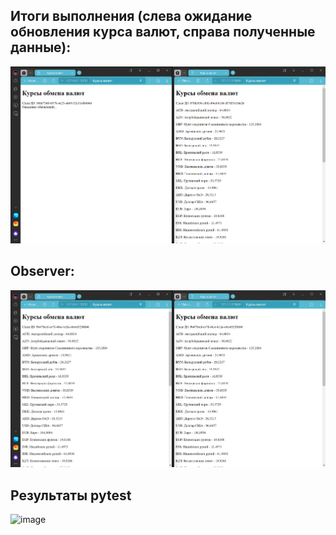 ## Итоги выполнения (слева ожидание обновления курса валют, справа полученные данные):
![image](BALI-OTA.png)
## Observer:
![image](Sinc.jpg)

## Результаты pytest
![image](https://github.com/user-attachments/assets/a12b9567-35d2-4d70-a32d-9e76cf78d765)
